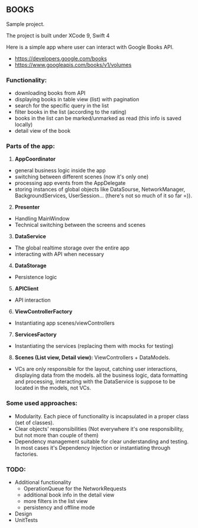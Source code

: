 ## BOOKS

Sample project.

The project is built under XCode 9, Swift 4

Here is a simple app where user can interact with Google Books API.
  - https://developers.google.com/books
  - https://www.googleapis.com/books/v1/volumes


### Functionality:
- downloading books from API 
- displaying books in table view (list) with pagination
- search for the specific query in the list
- filter books in the list (according to the rating)
- books in the list can be marked/unmarked as read (this info is saved locally)
- detail view of the book


### Parts of the app:
1. **AppCoordinator**
  - general business logic inside the app
  - switching between different scenes (now it's only one)
  - processing app events from the AppDelegate
  - storing instances of global objects like DataSourse, NetworkManager, BackgroundServices, UserSession... (there's not so much of it so far =)).
2. **Presenter**
  - Handling MainWindow
  - Technical switching between the screens and scenes
3. **DataService**
  - The global realtime storage over the entire app
  - interacting with API when necessary
4. **DataStorage**
  - Persistence logic
5. **APIClient**
  - API interaction
6. **ViewControllerFactory**
  - Instantiating app scenes/viewControllers
7. **ServicesFactory**
  - Instantiating the services (replacing them with mocks for testing)
8. **Scenes (List view, Detail view):** ViewControllers + DataModels.
  - VCs are only responsible for the layout, catching user interactions, displaying data from the models.
all the business logic, data formatting and processing, interacting with the DataService is suppose to be located in the models, not VCs.


### Some used approaches:
  - Modularity. Each piece of functionality is incapsulated in a proper class (set of classes).
  - Clear objects' responsibilities (Not everywhere it's one responsibility, but not more than couple of them)
  - Dependency management suitable for clear understanding and testing. In most cases it's Dependency Injection or instantiating through factories.


### TODO:
- Additional functionality
  * OperationQueue for the NetworkRequests
  * additional book info in the detail view
  * more filters in the list view
  * persistency and offline mode
- Design
- UnitTests
